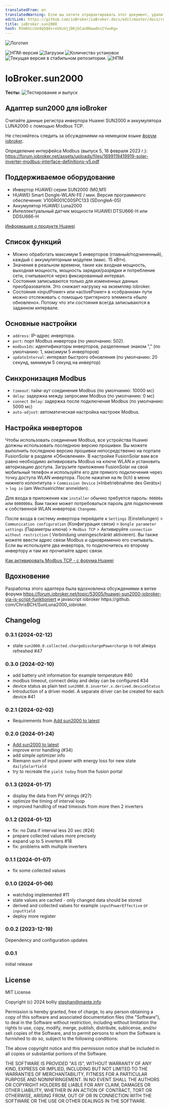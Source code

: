 ```yaml
---
translatedFrom: en
translatedWarning: Если вы хотите отредактировать этот документ, удалите поле «translationFrom», в противном случае этот документ будет снова автоматически переведен
editLink: https://github.com/ioBroker/ioBroker.docs/edit/master/docs/ru/adapterref/iobroker.sun2000/README.md
title: ioBroker.sun2000
hash: RVmKGccUo9q5Qds+xUXuVjjDKjGCan0KwwdncCYwuKg=
---
```

![Логотип](../../../en/adapterref/iobroker.sun2000/admin/sun2000.png)

![НПМ-версия](https://img.shields.io/npm/v/iobroker.sun2000.svg)
![Загрузки](https://img.shields.io/npm/dm/iobroker.sun2000.svg)
![Количество установок](https://iobroker.live/badges/sun2000-installed.svg)
![Текущая версия в стабильном репозитории.](https://iobroker.live/badges/sun2000-stable.svg)
![НПМ](https://nodei.co/npm/iobroker.sun2000.png?downloads=true)

# IoBroker.sun2000
**Тесты:** ![Тестирование и выпуск](https://github.com/bolliy/ioBroker.sun2000/workflows/Test%20and%20Release/badge.svg)

## Адаптер sun2000 для ioBroker
Считайте данные регистра инвертора Huawei SUN2000 и аккумулятора LUNA2000 с помощью Modbus TCP.

Не стесняйтесь следить за обсуждениями на немецком языке [форум iobroker](https://forum.iobroker.net/topic/71768/test-adapter-sun2000-v0-1-x-huawei-wechselrichter).

Определение интерфейса Modbus (выпуск 5, 16 февраля 2023 г.): https://forum.iobroker.net/assets/uploads/files/1699119419919-solar-inverter-modbus-interface-definitions-v5.pdf

## Поддерживаемое оборудование
* Инвертор HUAWEI серии SUN2000 (M0,M1)
* HUAWEI Smart Dongle-WLAN-FE / мин. Версия программного обеспечения: V100R001C00SPC133 (SDongleA-05)
* Аккумулятор HUAWEI Luna2000
* Интеллектуальный датчик мощности HUAWEI DTSU666-H или DDSU666-H

[Информация о продукте Huawei](https://solar.huawei.com/en/professionals/all-products?residential-smart-pv)

## Список функций
* Можно обработать максимум 5 инверторов (главный/подчиненный), каждый с аккумуляторным модулем (макс. 15 кВтч).
* Значения в реальном времени, такие как входная мощность, выходная мощность, мощность зарядки/разрядки и потребление сети, считываются через фиксированный интервал.
* Состояния записываются только для измененных данных преобразователя. Это снижает нагрузку на экземпляр iobroker.
* Состояния «inputPower» или «activePower» в «собранном» пути можно отслеживать с помощью триггерного элемента «было обновлено». Потому что эти состояния всегда записываются в заданном интервале.

## Основные настройки
* `address`: IP-адрес инвертора.
* `port`: порт Modbus инвертора (по умолчанию: 502).
* `modbusIds`: идентификаторы инверторов, разделенные знаком "," (по умолчанию: 1, максимум 5 инверторов)
* `updateInterval`: интервал быстрого обновления (по умолчанию: 20 секунд, минимум 5 секунд на инвертор)

## Синхронизация Modbus
* `timeout`: тайм-аут соединения Modbus (по умолчанию: 10000 мс)
* `delay`: задержка между запросами Modbus (по умолчанию: 0 мс)
* `connect Delay`: задержка после подключения Modbus (по умолчанию: 5000 мс)
* `auto-adjust`: автоматическая настройка настроек Modbus.

## Настройка инверторов
Чтобы использовать соединение Modbus, все устройства Huawei должны использовать последнюю версию прошивки. Вы можете выполнить последнюю версию прошивки непосредственно на портале FusionSolar в разделе «Обновления».
В настройке FusionSolar вам все равно необходимо активировать Modbus на ключе WLAN и установить авторизацию доступа. Загрузите приложение FusionSolar на свой мобильный телефон и используйте его для прямого подключения через точку доступа WLAN инвертора.
После нажатия на `Me` (Ich) в меню нижнего колонтитула > `Commission Device` («Inbetriebnahme des Geräts») > `log in` (am Wechselrichter anmelden).

Для входа в приложение как `installer` обычно требуется пароль: `00000a` или `0000000a`. Вам также может потребоваться пароль для подключения к собственной WLAN инвертора: `Changeme`.

После входа в систему инвертора перейдите к `Settings` (Einstellungen) > `Communication configuration` (Конфигурация связи) > `Dongle parameter settings` (Параметры ключа) > `Modbus TCP` > Активируйте `connection without restriction` ( Verbindung uneingeschränkt aktivieren). Вы также можете ввести адрес связи Modbus и одновременно его считывать.
Если вы используете два инвертора, то подключитесь ко второму инвертору и там же прочитайте адрес связи.

[Как активировать Modbus TCP - с форума Huawei](https://forum.huawei.com/enterprise/en/modbus-tcp-guide/thread/789585-100027)

## Вдохновение
Разработка этого адаптера была вдохновлена обсуждениями в ветке форума https://forum.iobroker.net/topic/53005/huawei-sun2000-iobroker-via-js-script-funktioniert и javascript iobroker https://github. com/ChrisBCH/SunLuna2000_iobroker.

## Changelog

<!--
	Placeholder for the next version (at the beginning of the line):
	### **WORK IN PROGRESS**
-->
### 0.3.1 (2024-02-12)
* state `sun2000.0.collected.chargeDischargePowercharge` is not always refreshed #47

### 0.3.0 (2024-02-10)
* add battery unit information for example temperature #40
* modbus timeout, connect delay and delay can be configured #34
* device status as plain text `sun2000.0.inverter.x.derived.deviceStatus`
* Introduction of a driver model. A separate driver can be created for each device #41

### 0.2.1 (2024-02-02)
* Requirements from [Add sun2000 to latest](https://github.com/ioBroker/ioBroker.repositories/pull/3219)

### 0.2.0 (2024-01-24)
* [Add sun2000 to latest](https://github.com/ioBroker/ioBroker.repositories/pull/3219)
* improve error handling (#34)
* add simple optimizer info 
* Riemann sum of input power with energy loss for new state `dailySolarYield`
* try to recreate the `yield today` from the fusion portal

### 0.1.3 (2024-01-17)
* display the data from PV strings (#27)
* optimize the timing of interval loop
* improved handling of read timeouts from more then 2 inverters

### 0.1.2 (2024-01-12)
* fix: no Data if interval less 20 sec (#24)
* prepare collected values more precisely
* expand up to 5 inverters #18
* fix: problems with multiple inverters

### 0.1.1 (2024-01-07)
* fix some collected values

### 0.1.0 (2024-01-06)
* watchdog implemented #11
* state values are cached - only changed data should be stored 
* derived and collected values for example `inputPowerEffective` or `inputYield`
* deploy more register

### 0.0.2 (2023-12-19)
Dependency and configuration updates

### 0.0.1 
initial release

## License
MIT License

Copyright (c) 2024 bolliy <stephan@mante.info>

Permission is hereby granted, free of charge, to any person obtaining a copy
of this software and associated documentation files (the "Software"), to deal
in the Software without restriction, including without limitation the rights
to use, copy, modify, merge, publish, distribute, sublicense, and/or sell
copies of the Software, and to permit persons to whom the Software is
furnished to do so, subject to the following conditions:

The above copyright notice and this permission notice shall be included in all
copies or substantial portions of the Software.

THE SOFTWARE IS PROVIDED "AS IS", WITHOUT WARRANTY OF ANY KIND, EXPRESS OR
IMPLIED, INCLUDING BUT NOT LIMITED TO THE WARRANTIES OF MERCHANTABILITY,
FITNESS FOR A PARTICULAR PURPOSE AND NONINFRINGEMENT. IN NO EVENT SHALL THE
AUTHORS OR COPYRIGHT HOLDERS BE LIABLE FOR ANY CLAIM, DAMAGES OR OTHER
LIABILITY, WHETHER IN AN ACTION OF CONTRACT, TORT OR OTHERWISE, ARISING FROM,
OUT OF OR IN CONNECTION WITH THE SOFTWARE OR THE USE OR OTHER DEALINGS IN THE
SOFTWARE.